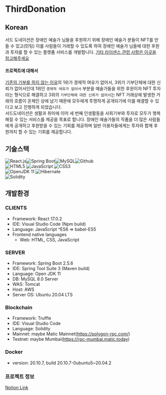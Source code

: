 <!-- @format -->

# ThirdDonation

## Korean

서드 도네이션은 장애인 예술가 님들을 후원하기 위해 장애인 예술가 분들이 NFT를 만들 수 있고(민팅) 이를 사람들이 거래할 수 있도록 하여 장애인 예술가 님들에 대한 후원과 투자를 할 수 있는 플랫폼 서비스를 개발합니다.
[기타 라이센스 관련 사항은 이곳을 참고해주세요](/LICENSE)

#### 프로젝트에 대해서

[기존의 기부를 하지 않는 이유](https://www.hankookilbo.com/News/Read/201912221551392334)의 1위가 경제적 여유가 없어서, 3위가 기부단체에 대한 신뢰가 없어서인데 1위인 `경제적 여유가 없어서` 부분을 예술가들을 위한 후원이자 NFT 투자라는 형식으로 해결하고 3위의 `기부단체에 대한 신뢰가 없어서`는 NFT 거래상에 발생한 거래의 흐름이 온체인 상에 남기 때문에 모두에게 투명하게 공개되기에 이를 해결할 수 있다고 보고 진행하게 되었습니다.  
서드도네이션은 생활과 취미에 이어 세 번째 인생활동을 사회기부와 투자로 모두가 행복해질 수 있는 서비스를 제공을 목표로 합니다. 장애인 예술가들의 작품을 더 많은 사람들에게 공개하고 후원받을 수 있는 기회를 제공하며 일반 이용자들에게는 투자와 함께 후원까지 할 수 있는 기회를 제공합니다.

## 기술스택

![React.js](https://img.shields.io/badge/React.js-^17.0.2-%234FC08D?style=plastic&logo=React)![Spring Boot](https://img.shields.io/badge/Spring_Boot-2.5.6-%236DB33F?style=plastic&logo=Spring)![MySQL](https://img.shields.io/badge/MySQL-8.0-%234479A1?style=plastic&logo=mysql)![Github](https://img.shields.io/badge/build-passing-brightgreen?style=plastic)  
![HTML5](https://img.shields.io/badge/HTML5-%234FC08D?style=plastic&logo=HTML5) ![JavaScript](https://img.shields.io/badge/JavaScript-%234FC08D?style=plastic&logo=JavaScript) ![CSS3](https://img.shields.io/badge/CSS3-%234FC08D?style=plastic&logo=CSS3)  
![OpenJDK 11](https://img.shields.io/badge/OpenJDK-11-%234FC08D?style=plastic&logo=Java) ![Hibernate](https://img.shields.io/badge/Hibernate-%234FC08D?style=plastic&logo=Hibernate)  
![Solidity](https://img.shields.io/badge/Solidity-^0.8.7-%234FC08D?style=plastic&logo=Solidity)

## 개발환경

### CLIENTS

- Framework: React 17.0.2
- IDE: Visual Studio Code (Npm build)
- Language: JavaScript ^ES6 => babel-ES5
- Frontend native languages
  - Web: HTML, CSS, JavaScript

### SERVER

- Framework: Spring Boot 2.5.6
- IDE: Spring Tool Suite 3 (Maven build)
- Language: Open JDK 11
- DB: MySQL 8.0 Server
- WAS: Tomcat
- Host: AWS
- Server OS: Ubuntu 20.04 LTS

### Blockchain

- Framework: Truffle
- IDE: Visual Studio Code
- Language: Solidity
- Mainnet: maybe Matic Mainnet(https://polygon-rpc.com/)
- Testnet: maybe Mumbai(https://rpc-mumbai.matic.today)

### Docker

- version: 20.10.7, build 20.10.7-0ubuntu5~20.04.2

### 프로젝트 정보

[Notion Link](https://redniche.notion.site/c362c3526e8f49d48b56594234573882)
